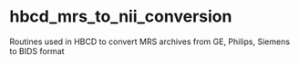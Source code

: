 # hbcd_mrs_to_nii_conversion

Routines used in HBCD to convert MRS archives from GE, Philips, Siemens to BIDS format